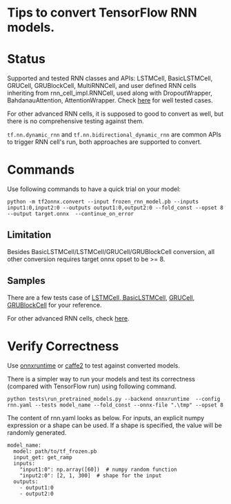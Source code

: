 Tips to convert TensorFlow RNN models.
========

# Status

Supported and tested RNN classes and APIs: LSTMCell, BasicLSTMCell, GRUCell, GRUBlockCell, MultiRNNCell, and user defined RNN cells inheriting from rnn_cell_impl.RNNCell, used along with DropoutWrapper, BahdanauAttention, AttentionWrapper. Check [here](tests/test_custom_rnncell.py) for well tested cases.

For other advanced RNN cells, it is supposed to good to convert as well, but there is no comprehensive testing against them.

```tf.nn.dynamic_rnn``` and ```tf.nn.bidirectional_dynamic_rnn``` are common APIs to trigger RNN cell's run, both approaches are supported to convert.

# Commands

Use following commands to have a quick trial on your model:

```
python -m tf2onnx.convert --input frozen_rnn_model.pb --inputs input1:0,input2:0 --outputs output1:0,output2:0 --fold_const --opset 8 --output target.onnx  --continue_on_error
```

## Limitation

Besides BasicLSTMCell/LSTMCell/GRUCell/GRUBlockCell conversion, all other conversion requires target onnx opset to be >= 8.

## Samples

There are a few tests case of [LSTMCell, BasicLSTMCell](tests/test_lstm.py), [GRUCell](tests/test_gru.py), [GRUBlockCell](tests/test_grublock.py) for your reference.

For other advanced RNN cells, check [here](tests/test_custom_rnncell.py).

# Verify Correctness

Use [onnxruntime](https://github.com/Microsoft/onnxruntime) or [caffe2](https://caffe2.ai/) to test against converted models.

There is a simpler way to run your models and test its correctness (compared with TensorFlow run) using following command.

```
python tests\run_pretrained_models.py --backend onnxruntime  --config rnn.yaml --tests model_name --fold_const --onnx-file ".\tmp" --opset 8
```

The content of rnn.yaml looks as below. For inputs, an explicit numpy expression or a shape can be used. If a shape is specified, the value will be randomly generated.

```
model_name:
  model: path/to/tf_frozen.pb
  input_get: get_ramp
  inputs:
    "input1:0": np.array([60])  # numpy random function
    "input2:0": [2, 1, 300]  # shape for the input
  outputs:
    - output1:0
    - output2:0
```
